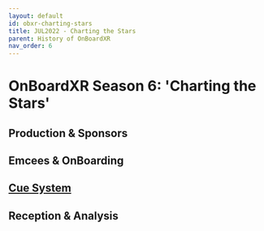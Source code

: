 ```yaml
---
layout: default
id: obxr-charting-stars
title: JUL2022 - Charting the Stars
parent: History of OnBoardXR
nav_order: 6
---
```


# OnBoardXR Season 6: 'Charting the Stars'

## Production & Sponsors

## Emcees & OnBoarding

## [Cue System](./glossary-cue-system.md)

## Reception & Analysis

